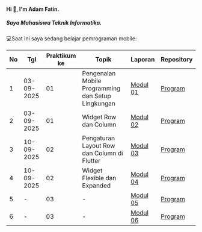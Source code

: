 #### Hi 👋, I'm Adam Fatin. 
##### Saya Mahasiswa Teknik Informatika.

💻Saat ini saya sedang belajar pemrograman mobile:

| No  | Tgl  | Praktikum ke  | Topik  | Laporan | Repository |
| ------------ | ------------ | ------------ | ------------ | ------------ | ------------ | 
|  1 | 03-09-2025  | 01  | Pengenalan Mobile Programming dan Setup Lingkungan  | [Modul 01](https://docs.google.com/document/d/1OyamdvbUcxRZckq7V4EKO2zyRimaH_qAVHTC80iBFuE/edit?tab=t.0 "Modul 01") | [Program](https://github.com/adamftnnn-ui/Modul-1) |
|  2 | 03-09-2025  | 01  | Widget Row dan Column  | [Modul 02](https://docs.google.com/document/d/1OyamdvbUcxRZckq7V4EKO2zyRimaH_qAVHTC80iBFuE/edit?tab=t.ag72e0ulx162 "Modul 02") | [Program](https://github.com/adamftnnn-ui/Modul-2) |
|  3 | 10-09-2025  | 02  | Pengaturan Layout Row dan Column di Flutter  | [Modul 03](https://docs.google.com/document/d/1OyamdvbUcxRZckq7V4EKO2zyRimaH_qAVHTC80iBFuE/edit?tab=t.sou3qv7l5z0d "Modul 03") | [Program](https://github.com/adamftnnn-ui/Modul-3) |
|  4 | 10-09-2025  | 02  | Widget Flexible dan Expanded  | [Modul 04](https://docs.google.com/document/d/1OyamdvbUcxRZckq7V4EKO2zyRimaH_qAVHTC80iBFuE/edit?tab=t.61eka6nq7lsa "Modul 04") | [Program](https://github.com/adamftnnn-ui/Modul-4) |
|  5 |  - | 03  | -  | [Modul 05](- "Modul 05") | [Program](-) |
|  6 |  - | 03  | -  | [Modul 06](- "Modul 06") | [Program](-) |

